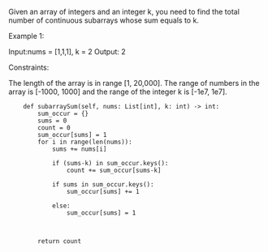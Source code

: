Given an array of integers and an integer k, you need to find the total number of continuous subarrays whose sum equals to k.

Example 1:

Input:nums = [1,1,1], k = 2
Output: 2
 

Constraints:

The length of the array is in range [1, 20,000].
The range of numbers in the array is [-1000, 1000] and the range of the integer k is [-1e7, 1e7].



```
    def subarraySum(self, nums: List[int], k: int) -> int:
        sum_occur = {}
        sums = 0
        count = 0
        sum_occur[sums] = 1
        for i in range(len(nums)):
            sums += nums[i]
            
            if (sums-k) in sum_occur.keys():
                count += sum_occur[sums-k]
            
            if sums in sum_occur.keys():
                sum_occur[sums] += 1
            
            else:
                sum_occur[sums] = 1
            
    

        return count
        
        
```        
